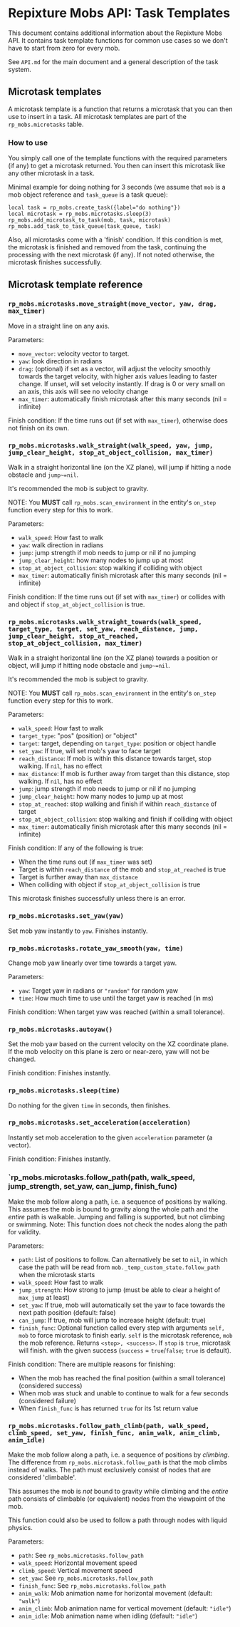 # Repixture Mobs API: Task Templates

This document contains additional information about the Repixture Mobs API.
It contains task template functions for common use cases so we don't have to
start from zero for every mob.

See `API.md` for the main document and a general description of the task
system.

## Microtask templates

A microtask template is a function that returns a microtask that you can
then use to insert in a task. All microtask templates are part of the
`rp_mobs.microtasks` table.

### How to use

You simply call one of the template functions with the required parameters
(if any) to get a microtask returned. You then can insert this microtask
like any other microtask in a task.

Minimal example for doing nothing for 3 seconds (we assume that `mob`
is a mob object reference and `task_queue` is a task queue):

```
local task = rp_mobs.create_task({label="do nothing"})
local microtask = rp_mobs.microtasks.sleep(3)
rp_mobs.add_microtask_to_task(mob, task, microtask)
rp_mobs.add_task_to_task_queue(task_queue, task)
```

Also, all microtasks come with a 'finish' condition. If this condition is met,
the microtask is finished and removed from the task, continuing the processing
with the next microtask (if any). If not noted otherwise, the microtask
finishes successfully.

## Microtask template reference

### `rp_mobs.microtasks.move_straight(move_vector, yaw, drag, max_timer)`

Move in a straight line on any axis.

Parameters:

* `move_vector`: velocity vector to target.
* `yaw`: look direction in radians
* `drag`: (optional) if set as a vector, will adjust the velocity smoothly towards the target
   velocity, with higher axis values leading to faster change. If unset, will set
   velocity instantly. If drag is 0 or very small on an axis, this axis will see no velocity change
* `max_timer`: automatically finish microtask after this many seconds (nil = infinite)

Finish condition: If the time runs out (if set with `max_timer`), otherwise does not finish
on its own.

### `rp_mobs.microtasks.walk_straight(walk_speed, yaw, jump, jump_clear_height, stop_at_object_collision, max_timer)`

Walk in a straight horizontal line (on the XZ plane), will jump if hitting a node obstacle and `jump~=nil`.

It's recommended the mob is subject to gravity.

NOTE: You **MUST** call `rp_mobs.scan_environment` in the entity's `on_step` function every step for this to work.

Parameters:

* `walk_speed`: How fast to walk
* `yaw`: walk direction in radians
* `jump`: jump strength if mob needs to jump or nil if no jumping
* `jump_clear_height`: how many nodes to jump up at most
* `stop_at_object_collision`: stop walking if colliding with object
* `max_timer`: automatically finish microtask after this many seconds (nil = infinite)

Finish condition: If the time runs out (if set with `max_timer`) or collides with
and object if `stop_at_object_collision` is true.

### `rp_mobs.microtasks.walk_straight_towards(walk_speed, target_type, target, set_yaw, reach_distance, jump, jump_clear_height, stop_at_reached, stop_at_object_collision, max_timer)`

Walk in a straight horizontal line (on the XZ plane) towards a position or object,
will jump if hitting node obstacle and `jump~=nil`.

It's recommended the mob is subject to gravity.

NOTE: You **MUST** call `rp_mobs.scan_environment` in the entity's `on_step` function every step for this to work.

Parameters:

* `walk_speed`: How fast to walk
* `target_type`: "pos" (position) or "object"
* `target`: target, depending on `target_type`: position or object handle
* `set_yaw`: If true, will set mob's yaw to face target
* `reach_distance`: If mob is within this distance towards target, stop walking. If `nil`, has no effect
* `max_distance`: If mob is further away from target than this distance, stop walking. If `nil`, has no effect
* `jump`: jump strength if mob needs to jump or nil if no jumping
* `jump_clear_height`: how many nodes to jump up at most
* `stop_at_reached`: stop walking and finish if within `reach_distance` of target
* `stop_at_object_collision`: stop walking and finish if colliding with object
* `max_timer`: automatically finish microtask after this many seconds (nil = infinite)

Finish condition: If any of the following is true:
* When the time runs out (if `max_timer` was set)
* Target is within `reach_distance` of the mob and `stop_at_reached` is true
* Target is further away than `max_distance`
* When colliding with object if `stop_at_object_collision` is true

This microtask finishes successfully unless there is an error.

### `rp_mobs.microtasks.set_yaw(yaw)`

Set mob yaw instantly to `yaw`. Finishes instantly.

### `rp_mobs.microtasks.rotate_yaw_smooth(yaw, time)`

Change mob yaw linearly over time towards a target yaw.

Parameters:

* `yaw`: Target yaw in radians or `"random"` for random yaw
* `time`: How much time to use until the target yaw is reached (in ms)

Finish condition: When target yaw was reached (within a small tolerance).

### `rp_mobs.microtasks.autoyaw()`

Set the mob yaw based on the current velocity on the XZ coordinate plane.
If the mob velocity on this plane is zero or near-zero, yaw will
not be changed.

Finish condition: Finishes instantly.

### `rp_mobs.microtasks.sleep(time)`

Do nothing for the given `time` in seconds, then finishes.

### `rp_mobs.microtasks.set_acceleration(acceleration)`

Instantly set mob acceleration to the given `acceleration` parameter (a vector).

Finish condition: Finishes instantly.

### `rp_mobs.microtasks.follow_path(path, walk_speed, jump_strength, set_yaw, can_jump, finish_func)

Make the mob follow along a path, i.e. a sequence of positions by walking.
This assumes the mob is bound to gravity along the whole path and the *entire* path is walkable.
Jumping and falling is supported, but not climbing or swimming.
Note: This function does not check the nodes along the path for validity.

Parameters:

* `path`: List of positions to follow. Can alternatively be set to `nil`,
  in which case the path will be read from `mob._temp_custom_state.follow_path`
  when the microtask starts
* `walk_speed`: How fast to walk
* `jump_strength`: How strong to jump (must be able to clear a height of `max_jump` at least)
* `set_yaw`: If true, mob will automatically set the yaw to face towards
  the next path position (default: false)
* `can_jump`: If true, mob will jump to increase height (default: true)
* `finish_func`: Optional function called every step with arguments `self, mob`
  to force microtask to finish early.
  `self` is the microtask reference, `mob` the mob reference.
  Returns `<stop>, <success>`. If `stop` is `true`, microtask will finish.
  with the given success (`success` = `true`/`false`; `true` is default).

Finish condition: There are multiple reasons for finishing:

* When the mob has reached the final position (within a small tolerance) (considered success)
* When mob was stuck and unable to continue to walk for a few seconds (considered failure)
* When `finish_func` is has returned `true` for its 1st return value

### `rp_mobs.microtasks.follow_path_climb(path, walk_speed, climb_speed, set_yaw, finish_func, anim_walk, anim_climb, anim_idle)`

Make the mob follow along a path, i.e. a sequence of positions by *climbing*.
The difference from `rp_mobs.microtask.follow_path` is that the mob climbs instead
of walks. The path must exclusively consist of nodes that are considered 'climbable'.

This assumes the mob is *not* bound to gravity while climbing and the *entire* path consists of
climbable (or equivalent) nodes from the viewpoint of the mob.

This function could also be used to follow a path through nodes with liquid physics.

Parameters:

* `path`: See `rp_mobs.microtasks.follow_path`
* `walk_speed`: Horizontal movement speed
* `climb_speed`: Vertical movement speed
* `set_yaw`: See `rp_mobs.microtasks.follow_path`
* `finish_func`: See `rp_mobs.microtasks.follow_path`
* `anim_walk`: Mob animation name for horizontal movement (default: `"walk"`)
* `anim_climb`: Mob animation name for vertical movement (default: `"idle"`)
* `anim_idle`: Mob animation name when idling (default: `"idle"`)

